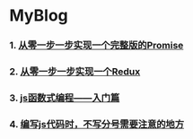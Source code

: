 # MyBlog
### 1. [从零一步一步实现一个完整版的Promise](https://github.com/legend-li/MyBlog/tree/master/src/Promise)

### 2. [从零一步一步实现一个Redux](https://github.com/legend-li/MyBlog/tree/master/src/Redux)

### 3. [js函数式编程——入门篇](https://github.com/legend-li/MyBlog/tree/master/src/Functional)

### 4. [编写js代码时，不写分号需要注意的地方](https://github.com/legend-li/MyBlog/tree/master/src/jsDoNotNeesSemicolon)
